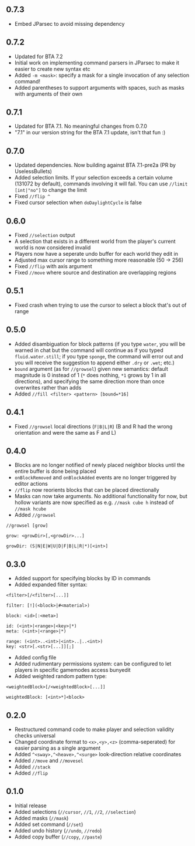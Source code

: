 0.7.3
-----
- Embed JParsec to avoid missing dependency

0.7.2
-----
- Updated for BTA 7.2
- Initial work on implementing command parsers in JParsec to make it
  easier to create new syntax etc
- Added `-m <mask>`: specify a mask for a single invocation of any
  selection command!
- Added parentheses to support arguments with spaces, such as masks with
  arguments of their own

0.7.1
-----
- Updated for BTA 7.1. No meaningful changes from 0.7.0
- "7.1" in our version string for the BTA 7.1 update, isn't that fun :)

0.7.0
-----
- Updated dependencies. Now building against BTA 7.1-pre2a (PR by UselessBullets)
- Added selection limits. If your selection exceeds a certain volume
  (131072 by default), commands involving it will fail. You can use
  `//limit [int|"no"]` to change the limit
- Fixed `//flip ^`
- Fixed cursor selection when `doDaylightCycle` is false

0.6.0
-----
- Fixed `//selection` output
- A selection that exists in a different world from the player's current world is now considered invalid
- Players now have a seperate undo buffer for each world they edit in
- Adjusted max cursor range to something more reasonable (50 -> 256)
- Fixed `//flip` with axis argument
- Fixed `//move` where source and destination are overlapping regions

0.5.1
-----
- Fixed crash when trying to use the cursor to select a block that's out
  of range

0.5.0
-----
- Added disambiguation for block patterns (if you type `water`, you will
  be warned in chat but the command will continue as if you typed
  `fluid.water.still`; if you type `sponge`, the command will error out
  and you will receive the suggestion to append either `.dry` or `.wet`;
  etc.)
- `bound` argument (as for `//growsel`) given new semantics: default
  magnitude is 0 instead of 1 (`*` does nothing, `*1` grows by 1 in all
  directions), and specifying the same direction more than once
  overwrites rather than adds
- Added `//fill <filter> <pattern> [bound=*16]`

0.4.1
-----
- Fixed `//growsel` local directions (`F|B|L|R`) (B and R had the wrong
  orientation and were the same as F and L)

0.4.0
-----
- Blocks are no longer notified of newly placed neighbor blocks until
  the entire buffer is done being placed
- `onBlockRemoved` and `onBlockAdded` events are no longer triggered
  by editor actions
- `//flip` now reorients blocks that can be placed directionally
- Masks can now take arguments. No additional functionality for now, but
  hollow variants are now specified as e.g. `//mask cube h` instead of
  `//mask hcube`
- Added `//growsel`
```
//growsel [grow]

grow: <growDir>[,<growDir>...]

growDir: (S|N|E|W|U|D|F|B|L|R|*)[<int>]
```

0.3.0
-----
- Added support for specifying blocks by ID in commands
- Added expanded filter syntax:
```
<filter>[/<filter>[...]]

filter: [!](<block>|#<material>)

block: <id>[:<meta>]

id: (<int>|<range>|<key>|*)
meta: (<int>|<range>|*)

range: (<int>..<int>|<int>..|..<int>)
key: <str>[.<str>[...]][;]
```
- Added config file
- Added rudimentary permissions system: can be configured to let players
  in specific gamemodes access bunyedit
- Added weighted random pattern type:
```
<weightedBlock>[/<weightedBlock>[...]]

weightedBlock: [<int>*]<block>
```

0.2.0
-----
- Restructured command code to make player and selection validity checks
  universal
- Changed coordinate format to `<x>,<y>,<z>` (comma-seperated) for easier
  parsing as a single argument
- Added `^<sway>,^<heave>,^<surge>` look-direction relative coordinates
- Added `//move` and `//movesel`
- Added `//stack`
- Added `//flip`

0.1.0
-----
- Initial release
- Added selections (`//cursor`, `//1`, `//2`, `//selection`)
- Added masks (`//mask`)
- Added set command (`//set`)
- Added undo history (`//undo`, `//redo`)
- Added copy buffer (`//copy`, `//paste`)
